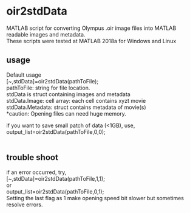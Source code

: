 # oir2stdData
MATLAB script for converting Olympus .oir image files into MATLAB readable images and metadata. <br>
These scripts were tested at MATLAB 2018a for Windows and Linux
## usage
Default usage <br>
[~,stdData]=oir2stdData(pathToFile); <br>
 pathToFile: string for file location. <br>
 stdData is struct containing images and metadata <br>
 stdData.Image: cell array: each cell contains xyzt movie <br>
 stdData.Metadata: struct contains metadata of movie(s) <br>
 *caution: Opening files can need huge memory. <br>

if you want to save small patch of data (<1GB), use,  <br>
output_list=oir2stdData(pathToFile,0,0); <br>
 <br>

## trouble shoot
if an error occurred, try,<br>
[~,stdData]=oir2stdData(pathToFile,1,1); <br>
or <br>
output_list=oir2stdData(pathToFile,0,1); <br>
Setting the last flag as 1 make opening speed bit slower but sometimes resolve errors.
